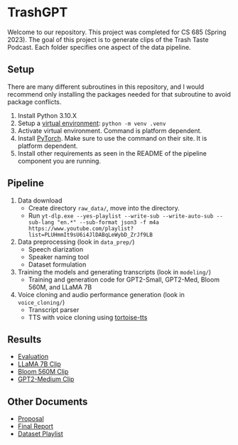 # TrashGPT

Welcome to our repository. This project was completed for CS 685 (Spring 2023). The goal of this project is to generate clips of the Trash Taste Podcast. Each folder specifies one aspect of the data pipeline.

## Setup

There are many different subroutines in this repository, and I would recommend only installing the packages needed for that subroutine to avoid package conflicts.

1. Install Python 3.10.X
2. Setup a [virtual environment](https://docs.python.org/3/tutorial/venv.html): `python -m venv .venv`
3. Activate virtual environment. Command is platform dependent.
4. Install [PyTorch](https://pytorch.org/). Make sure to use the command on their site. It is platform dependent.
5. Install other requirements as seen in the README of the pipeline component you are running.

## Pipeline

1. Data download
    - Create directory `raw_data/`, move into the directory.
    - Run `yt-dlp.exe --yes-playlist --write-sub --write-auto-sub --sub-lang "en.*" --sub-format json3 -f m4a https://www.youtube.com/playlist?list=PLUHmmIt9sU6i4JlDABqLeWybD_ZrJf9LB`
2. Data preprocessing (look in `data_prep/`)
    - Speech diarization
    - Speaker naming tool
    - Dataset formulation
3. Training the models and generating transcripts (look in `modeling/`)
    - Training and generation code for GPT2-Small, GPT2-Med, Bloom 560M, and LLaMA 7B
4. Voice cloning and audio performance generation (look in `voice_cloning/`)
    - Transcript parser
    - TTS with voice cloning using [tortoise-tts](https://github.com/neonbjb/tortoise-tts)

## Results

- [Evaluation](https://docs.google.com/spreadsheets/d/1jtsw4g0nGK2sbywgND0AkrXzY3MM4u4L0yGolVhIMPU/edit?usp=sharing)
- [LLaMA 7B Clip](https://youtu.be/rR67-ePpWF4)
- [Bloom 560M Clip](https://youtu.be/DJM6BLNaWhI)
- [GPT2-Medium Clip](https://youtu.be/DnMJ3biSkKQ)

## Other Documents

- [Proposal](https://www.overleaf.com/project/63ebb492e3b98236eca9357b)
- [Final Report](https://www.overleaf.com/6268427319fsgdzvcrfsyq)
- [Dataset Playlist](https://youtube.com/playlist?list=PLUHmmIt9sU6i4JlDABqLeWybD_ZrJf9LB)
